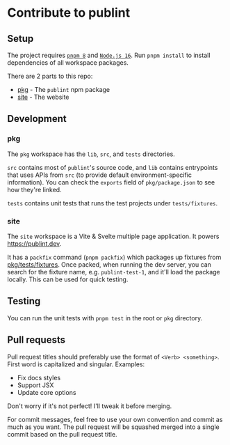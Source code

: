 # Contribute to publint

## Setup

The project requires [`pnpm 8`](https://pnpm.io) and [`Node.js 16`](https://nodejs.org/en/). Run `pnpm install` to install dependencies of all workspace packages.

There are 2 parts to this repo:

- [pkg](./pkg) - The `publint` npm package
- [site](./site) - The website

## Development

### pkg

The `pkg` workspace has the `lib`, `src`, and `tests` directories.

`src` contains most of `publint`'s source code, and `lib` contains entrypoints that uses APIs from `src` (to provide default environment-specific information). You can check the `exports` field of `pkg/package.json` to see how they're linked.

`tests` contains unit tests that runs the test projects under `tests/fixtures`.

### site

The `site` workspace is a Vite & Svelte multiple page application. It powers https://publint.dev.

It has a `packfix` command (`pnpm packfix`) which packages up fixtures from [pkg/tests/fixtures](./pkg/tests/fixtures). Once packed, when running the dev server, you can search for the fixture name, e.g. `publint-test-1`, and it'll load the package locally. This can be used for quick testing.

## Testing

You can run the unit tests with `pnpm test` in the root or `pkg` directory.

## Pull requests

Pull request titles should preferably use the format of `<Verb> <something>`. First word is capitalized and singular. Examples:

- Fix docs styles
- Support JSX
- Update core options

Don't worry if it's not perfect! I'll tweak it before merging.

For commit messages, feel free to use your own convention and commit as much as you want. The pull request will be squashed merged into a single commit based on the pull request title.
